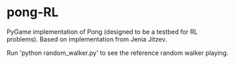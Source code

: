 pong-RL
=======

PyGame implementation of Pong (designed to be a testbed for RL problems).  Based on implementation from Jenia Jitzev.

Run 'python random_walker.py' to see the reference random walker playing.